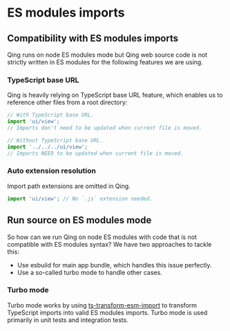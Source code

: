 # ES modules imports

## Compatibility with ES modules imports

Qing runs on node ES modules mode but Qing web source code is not strictly written in ES modules for the following features we are using.

### TypeScript base URL

Qing is heavily relying on TypeScript base URL feature, which enables us to reference other files from a root directory:

```ts
// With TypeScript base URL.
import 'ui/view';
// Imports don't need to be updated when current file is moved.

// Without TypeScript base URL.
import '../../../ui/view';
// Imports NEED to be updated when current file is moved.
```

### Auto extension resolution

Import path extensions are omitted in Qing.

```ts
import 'ui/view'; // No `.js` extension needed.
```

## Run source on ES modules mode

So how can we run Qing on node ES modules with code that is not compatible with ES modules syntax? We have two approaches to tackle this:

- Use esbuild for main app bundle, which handles this issue perfectly.
- Use a so-called turbo mode to handle other cases.

### Turbo mode

Turbo mode works by using [ts-transform-esm-import](https://github.com/mgenware/ts-transform-esm-import) to transform TypeScript imports into valid ES modules imports. Turbo mode is used primarily in unit tests and integration tests.
